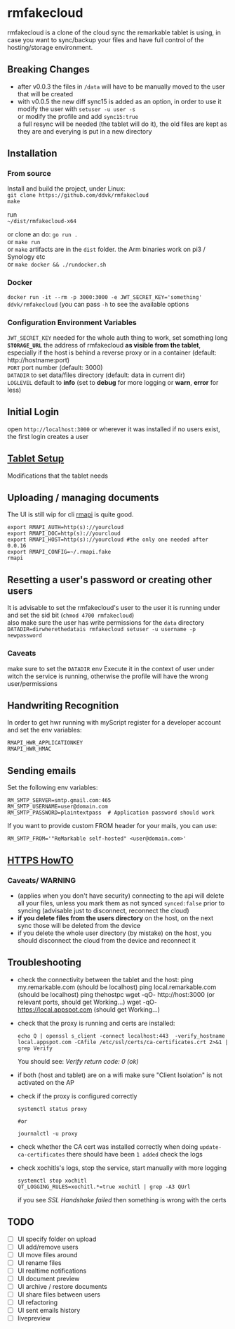 # rmfakecloud
rmfakecloud is a clone of the cloud sync the remarkable tablet is using, in case you want to sync/backup your files and have full control of the hosting/storage environment.

## Breaking Changes
- after v0.0.3 the files in `/data` will have to be manually moved to the user that will be created
- with v0.0.5 the new diff sync15 is added as an option, in order to use it modify the user with `setuser -u user -s`  
  or modify the profile and add `sync15:true`  
  a full resync will be needed (the tablet will do it), the old files are kept as they are and everying is put in a new directory

## Installation

### From source

Install and build the project, under Linux:  
`git clone https://github.com/ddvk/rmfakecloud`  
`make`

run  
`~/dist/rmfakecloud-x64`

or clone an do: `go run .`  
or `make run`  
or `make` artifacts are in the `dist` folder. the Arm binaries work on pi3 / Synology etc  
or `make docker && ./rundocker.sh`  

### Docker
`docker run -it --rm -p 3000:3000 -e JWT_SECRET_KEY='something' ddvk/rmfakecloud` (you can pass `-h` to see the available options

### Configuration Environment Variables
`JWT_SECRET_KEY` needed for the whole auth thing to work, set something long  
**`STORAGE_URL`** the address of rmfakecloud **as visible from the tablet**, especially if the host is behind a reverse proxy or in a container (default: http://hostname:port)  
`PORT` port number (default: 3000)  
`DATADIR` to set data/files directory (default: data in current dir)  
`LOGLEVEL` default to **info** (set to **debug** for more logging or **warn**, **error** for less)

## Initial Login
open `http://localhost:3000` or wherever it was installed
if no users exist, the first login creates a user

## [Tablet Setup](docs/tablet.md)
Modifications that the tablet needs

## Uploading / managing documents
The UI is still wip for cli [rmapi](https://github.com/juruen/rmapi) is quite good.
```
export RMAPI_AUTH=http(s)://yourcloud
export RMAPI_DOC=http(s)://yourcloud
export RMAPI_HOST=http(s)://yourcloud #the only one needed after 0.0.16
export RMAPI_CONFIG=~/.rmapi.fake
rmapi
```

## Resetting a user's password or creating other users
It is advisable to set the rmfakecloud's user to the user it is running under and set the sid bit (`chmod 4700 rmfakecloud`)  
also make sure the user has write permissions for the `data` directory
`DATADIR=dirwherethedatais rmfakecloud setuser -u username -p newpassword`

### Caveats
make sure to set the `DATADIR` env
Execute it in the context of user under witch the service is running, otherwise the profile will have the wrong user/permissions

## Handwriting Recognition
In order to get hwr running with myScript register for a developer account and set the env variables: 

`RMAPI_HWR_APPLICATIONKEY`  
`RMAPI_HWR_HMAC`

## Sending emails
Set the following env variables:

```
RM_SMTP_SERVER=smtp.gmail.com:465
RM_SMTP_USERNAME=user@domain.com
RM_SMTP_PASSWORD=plaintextpass  # Application password should work
```

If you want to provide custom FROM header for your mails, you can use:
```
RM_SMTP_FROM='"ReMarkable self-hosted" <user@domain.com>'
```

## [HTTPS HowTO](docs/https.md)

### Caveats/ WARNING
- (applies when you don't have security) connecting to the api will delete all your files, unless you mark them as not synced `synced:false` prior to syncing (advisable just to disconnect, reconnect the cloud)
- **if you delete files from the users directory** on the host, on the next sync those will be deleted from the device
- if you delete the whole user directory (by mistake) on the host, you should disconnect the cloud from the device and reconnect it

## Troubleshooting
- check the connectivity between the tablet and the host:
    ping my.remarkable.com (should be localhost)
    ping local.remarkable.com (should be localhost)
    ping thehostpc
    wget -qO- http://host:3000 (or relevant ports, should get Working...)
    wget -qO- https://local.appspot.com (should get Working...)
    
- check that the proxy is running and certs are installed:
    ```
    echo Q | openssl s_client -connect localhost:443  -verify_hostname local.appspot.com -CAfile /etc/ssl/certs/ca-certificates.crt 2>&1 | grep Verify
    ```
    You should see: *Verify return code: 0 (ok)*

- if both (host and tablet) are on a wifi make sure "Client Isolation" is not activated on the AP

- check if the proxy is configured correctly
    ```
    systemctl status proxy

    #or

    journalctl -u proxy
    ```
- check whether the CA cert was installed correctly
    when doing `update-ca-certificates` there should have been `1 added`
    check the logs

- check xochitls's logs, stop the service, start manually with more logging
    ```
    systemctl stop xochitl
    QT_LOGGING_RULES=xochitl.*=true xochitl | grep -A3 QUrl

    ```
    if you see *SSL Handshake failed* then something is wrong with the certs

## TODO
- [ ] UI specify folder on upload
- [ ] UI add/remove users
- [ ] UI move files around
- [ ] UI rename files
- [ ] UI realtime notifications
- [ ] UI document preview
- [ ] UI archive / restore documents
- [ ] UI share files between users
- [ ] UI refactoring
- [ ] UI sent emails history
- [ ] livepreview
